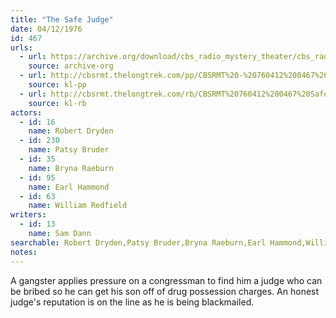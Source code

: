 ```yaml
---
title: "The Safe Judge"
date: 04/12/1976
id: 467
urls: 
  - url: https://archive.org/download/cbs_radio_mystery_theater/cbs_radio_mystery_theater-0451-0500.zip/cbs_radio_mystery_theater-0451-0500%2Fcbsrmt_0467_safe_judge.mp3
    source: archive-org
  - url: http://cbsrmt.thelongtrek.com/pp/CBSRMT%20-%20760412%200467%20Safe%20Judge_pp.mp3
    source: kl-pp
  - url: http://cbsrmt.thelongtrek.com/rb/CBSRMT%20760412%200467%20Safe%20Judge_wuwm.mp3
    source: kl-rb
actors:  
  - id: 16
    name: Robert Dryden  
  - id: 230
    name: Patsy Bruder  
  - id: 35
    name: Bryna Raeburn  
  - id: 95
    name: Earl Hammond  
  - id: 63
    name: William Redfield
writers:  
  - id: 13
    name: Sam Dann
searchable: Robert Dryden,Patsy Bruder,Bryna Raeburn,Earl Hammond,William Redfield Sam Dann
notes:  
---
```

A gangster applies pressure on a congressman to find him a judge who can be bribed so he can get his son off of drug possession charges. An honest judge's reputation is on the line as he is being blackmailed.